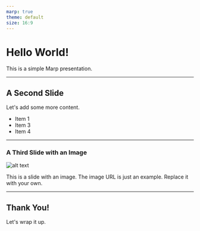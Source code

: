 ```yaml
---
marp: true
theme: default
size: 16:9
---
```


# Hello World!

This is a simple Marp presentation.

---

## A Second Slide

Let's add some more content.

*   Item 1
*   Item 3
*   Item 4

---

### A Third Slide with an Image

![alt text](https://www.easygifanimator.net/images/samples/video-to-gif-sample.gif)

This is a slide with an image.  The image URL is just an example.  Replace it with your own.

---

## Thank You!

Let's wrap it up.
